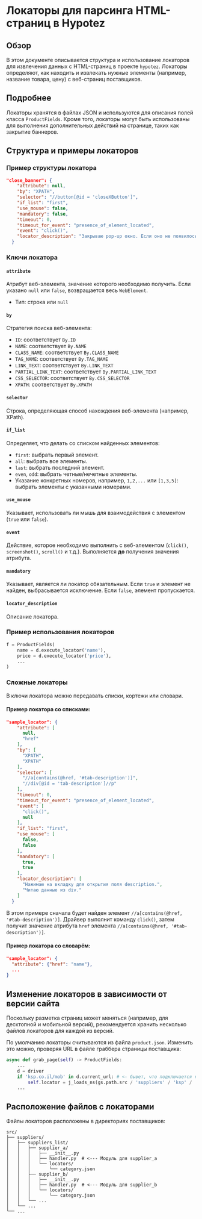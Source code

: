 # Локаторы для парсинга HTML-страниц в Hypotez

## Обзор

В этом документе описывается структура и использование локаторов для извлечения данных с HTML-страниц в проекте `hypotez`. Локаторы определяют, как находить и извлекать нужные элементы (например, название товара, цену) с веб-страниц поставщиков.

## Подробнее

Локаторы хранятся в файлах JSON и используются для описания полей класса `ProductFields`.  Кроме того, локаторы могут быть использованы для выполнения дополнительных действий на странице, таких как закрытие баннеров.

## Структура и примеры локаторов

### Пример структуры локатора

```json
"close_banner": {
    "attribute": null,
    "by": "XPATH",
    "selector": "//button[@id = 'closeXButton']",
    "if_list": "first",
    "use_mouse": false,
    "mandatory": false,
    "timeout": 0,
    "timeout_for_event": "presence_of_element_located",
    "event": "click()",
    "locator_description": "Закрываю pop-up окно. Если оно не появилось — не страшно (`mandatory`: `false`)."
  }
```

### Ключи локатора

#### `attribute`
Атрибут веб-элемента, значение которого необходимо получить. Если указано `null` или `false`, возвращается весь `WebElement`.
- Тип: строка или `null`

#### `by`
Стратегия поиска веб-элемента:
- `ID`: соответствует `By.ID`
- `NAME`: соответствует `By.NAME`
- `CLASS_NAME`: соответствует `By.CLASS_NAME`
- `TAG_NAME`: соответствует `By.TAG_NAME`
- `LINK_TEXT`: соответствует `By.LINK_TEXT`
- `PARTIAL_LINK_TEXT`: соответствует `By.PARTIAL_LINK_TEXT`
- `CSS_SELECTOR`: соответствует `By.CSS_SELECTOR`
- `XPATH`: соответствует `By.XPATH`

#### `selector`
Строка, определяющая способ нахождения веб-элемента (например, XPath).

#### `if_list`
Определяет, что делать со списком найденных элементов:
- `first`: выбрать первый элемент.
- `all`: выбрать все элементы.
- `last`: выбрать последний элемент.
- `even`, `odd`: выбрать четные/нечетные элементы.
- Указание конкретных номеров, например, `1,2,...` или `[1,3,5]`: выбрать элементы с указанными номерами.

#### `use_mouse`
Указывает, использовать ли мышь для взаимодействия с элементом (`true` или `false`).

#### `event`
Действие, которое необходимо выполнить с веб-элементом (`click()`, `screenshot()`, `scroll()` и т.д.). Выполняется **до** получения значения атрибута.

#### `mandatory`
Указывает, является ли локатор обязательным. Если `true` и элемент не найден, выбрасывается исключение. Если `false`, элемент пропускается.

#### `locator_description`
Описание локатора.

### Пример использования локаторов
```python
f = ProductFields(
    name = d.execute_locator('name'),
    price = d.execute_locator('price'),
    ...
)
```

### Сложные локаторы

В ключи локатора можно передавать списки, кортежи или словари.

#### Пример локатора со списками:

```json
"sample_locator": {
    "attribute": [
      null,
      "href"
    ],
    "by": [
      "XPATH",
      "XPATH"
    ],
    "selector": [
      "//a[contains(@href, '#tab-description')]",
      "//div[@id = 'tab-description']//p"
    ],
    "timeout": 0,
    "timeout_for_event": "presence_of_element_located",
    "event": [
      "click()",
      null
    ],
    "if_list": "first",
    "use_mouse": [
      false,
      false
    ],
    "mandatory": [
      true,
      true
    ],
    "locator_description": [
      "Нажимаю на вкладку для открытия поля description.",
      "Читаю данные из div."
    ]
  }
```
В этом примере сначала будет найден элемент `//a[contains(@href, '#tab-description')]`.
Драйвер выполнит команду `click()`, затем получит значение атрибута `href` элемента `//a[contains(@href, '#tab-description')]`.

#### Пример локатора со словарём:

```json
"sample_locator": {
  "attribute": {"href": "name"},
  ...
}
```

## Изменение локаторов в зависимости от версии сайта

Поскольку разметка страниц может меняться (например, для десктопной и мобильной версий), рекомендуется хранить несколько файлов локаторов для каждой из версий.

По умолчанию локаторы считываются из файла `product.json`.  Изменить это можно, проверяя URL в файле граббера страницы поставщика:

```python
async def grab_page(self) -> ProductFields:
    ...
    d = driver
    if 'ksp.co.il/mob' in d.current_url: # <- бывет, что подключается к мобильной версии сайта
        self.locator = j_loads_ns(gs.path.src / 'suppliers' / 'ksp' / 'locators' / 'product_mobile_site.json')
    ...
```

## Расположение файлов с локаторами

Файлы локаторов расположены в директориях поставщиков:

```text
src/
├── suppliers/
│   ├── suppliers_list/
│   │   ├── supplier_a/
│   │   │   ├── __init__.py
│   │   │   ├── handler.py  # <--- Модуль для supplier_a
│   │   │   └── locators/
│   │   │       └── category.json
│   │   ├── supplier_b/
│   │   │   ├── __init__.py
│   │   │   ├── handler.py  # <--- Модуль для supplier_b
│   │   │   └── locators/
│   │   │       └── category.json
│   │   └── ...
│   └── ...
└── ...
```